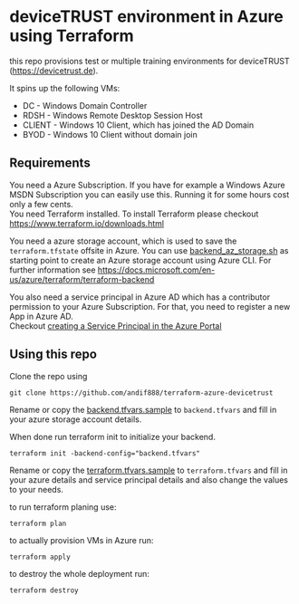 # deviceTRUST environment in Azure using Terraform
this repo provisions test or multiple training environments for deviceTRUST (https://devicetrust.de).

It spins up the following VMs:
- DC - Windows Domain Controller
- RDSH - Windows Remote Desktop Session Host
- CLIENT - Windows 10 Client, which has joined the AD Domain
- BYOD - Windows 10 Client without domain join

## Requirements
You need a Azure Subscription. If you have for example a Windows Azure MSDN Subscription you can easily use this. Running it for some hours cost only a few cents.  
You need Terraform installed. To install Terraform please checkout https://www.terraform.io/downloads.html  

You need a azure storage account, which is used to save the `terraform.tfstate` offsite in Azure.
You can use [backend_az_storage.sh](backend_az_storage.sh) as starting point to create an Azure storage account using Azure CLI. For further information see https://docs.microsoft.com/en-us/azure/terraform/terraform-backend

You also need a service principal in Azure AD which has a contributor permission to your Azure Subscription.
For that, you need to register a new App in Azure AD.  
Checkout [creating a Service Principal in the Azure Portal](https://www.terraform.io/docs/providers/azurerm/auth/service_principal_client_secret.html)

## Using this repo

Clone the repo using
```
git clone https://github.com/andif888/terraform-azure-devicetrust
```

Rename or copy the [backend.tfvars.sample](backend.tfvars.sample) to `backend.tfvars` and fill in your azure storage account details.

When done run terraform init to initialize your backend.
```
terraform init -backend-config="backend.tfvars"
```
Rename or copy the [terraform.tfvars.sample](terraform.tfvars.sample) to `terraform.tfvars` and fill in your azure details and service principal details and also change the values to your needs.


to run terraform planing use:
```
terraform plan
```

to actually provision VMs in Azure run:
```
terraform apply
```

to destroy the whole deployment run:
```
terraform destroy
```
